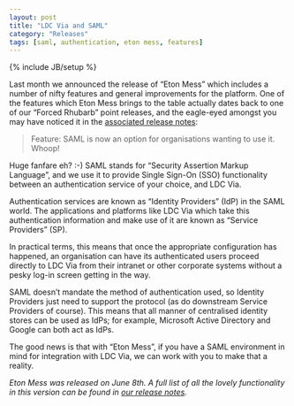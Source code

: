 ```yaml
---
layout: post
title: "LDC Via and SAML"
category: "Releases"
tags: [saml, authentication, eton mess, features]
---
```

{% include JB/setup %}

Last month we announced the release of “Eton Mess” which includes a number of nifty features and general improvements for the platform. One of the features which Eton Mess brings to the table actually dates back to one of our “Forced Rhubarb” point releases, and the eagle-eyed amongst you may have noticed it in the [associated release notes](https://ldcvia.zendesk.com/hc/en-gb/articles/207579359-New-Release-1-0-20160420-minor-point-for-Forced-Rhubarb-):

<blockquote>Feature: SAML is now an option for organisations wanting to use it. Whoop!</blockquote>

Huge fanfare eh? :-) SAML stands for “Security Assertion Markup Language”, and we use it to provide Single Sign-On (SSO) functionality between an authentication service of your choice, and LDC Via.

Authentication services are known as “Identity Providers” (IdP) in the SAML world. The applications and platforms like LDC Via which take this authentication information and make use of it are known as “Service Providers” (SP).

In practical terms, this means that once the appropriate configuration has happened, an organisation can have its authenticated users proceed directly to LDC Via from their intranet or other corporate systems without a pesky log-in screen getting in the way.

SAML doesn’t mandate the method of authentication used, so Identity Providers just need to support the protocol (as do downstream Service Providers of course). This means that all manner of centralised identity stores can be used as IdPs; for example, Microsoft Active Directory and Google can both act as IdPs.

The good news is that with “Eton Mess”, if you have a SAML environment in mind for integration with LDC Via, we can work with you to make that a reality.

_Eton Mess was released on June 8th. A full list of all the lovely functionality in this version can be found in  [our release notes](https://ldcvia.zendesk.com/hc/en-gb/articles/208944465-New-release-Eton-Mess-1-0-20160607-)._
